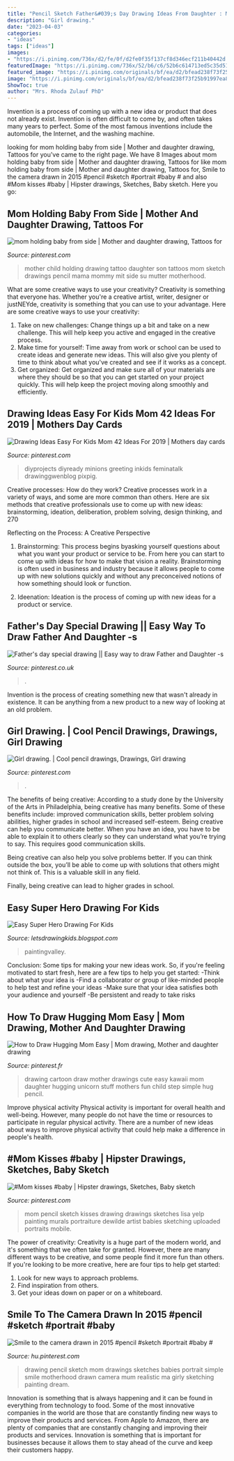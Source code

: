 ```yaml
---
title: "Pencil Sketch Father&#039;s Day Drawing Ideas From Daughter : Mom Holding Baby From Side"
description: "Girl drawing."
date: "2023-04-03"
categories:
- "ideas"
tags: ["ideas"]
images:
- "https://i.pinimg.com/736x/d2/fe/0f/d2fe0f35f137cf8d346ecf211b40442d.jpg"
featuredImage: "https://i.pinimg.com/736x/52/b6/c6/52b6c614713ed5c35d51f5440b853298.jpg"
featured_image: "https://i.pinimg.com/originals/bf/ea/d2/bfead238f73f25b91997ea87df429c87.jpg"
image: "https://i.pinimg.com/originals/bf/ea/d2/bfead238f73f25b91997ea87df429c87.jpg"
ShowToc: true
author: "Mrs. Rhoda Zulauf PhD"
---
```



Invention is a process of coming up with a new idea or product that does not already exist. Invention is often difficult to come by, and often takes many years to perfect. Some of the most famous inventions include the automobile, the Internet, and the washing machine.

	

		
looking for mom holding baby from side | Mother and daughter drawing, Tattoos for you've came to the right page. We have 8 Images about mom holding baby from side | Mother and daughter drawing, Tattoos for like mom holding baby from side | Mother and daughter drawing, Tattoos for, Smile to the camera drawn in 2015 #pencil #sketch #portrait #baby # and also #Mom kisses #baby | Hipster drawings, Sketches, Baby sketch. Here you go:
		
    
## Mom Holding Baby From Side | Mother And Daughter Drawing, Tattoos For

<img loading=lazy src="https://i.pinimg.com/736x/c7/64/41/c76441013571a758c7ba13bb2a0d815d--mother-tattoos-child-tattoos.jpg" onerror="this.onerror=null;this.src='https://tse4.mm.bing.net/th?id=OIP.4hbTnOlc_ISvS3EqjVqNlAHaJJ&amp;pid=15.1';" alt="mom holding baby from side | Mother and daughter drawing, Tattoos for">

_Source: pinterest.com_

>mother child holding drawing tattoo daughter son tattoos mom sketch drawings pencil mama mommy mit side su mutter motherhood. 

	

What are some creative ways to use your creativity?
Creativity is something that everyone has. Whether you're a creative artist, writer, designer or justNEYde, creativity is something that you can use to your advantage. Here are some creative ways to use your creativity: 
1. Take on new challenges: Change things up a bit and take on a new challenge. This will help keep you active and engaged in the creative process. 
2. Make time for yourself: Time away from work or school can be used to create ideas and generate new ideas. This will also give you plenty of time to think about what you've created and see if it works as a concept. 
3. Get organized: Get organized and make sure all of your materials are where they should be so that you can get started on your project quickly. This will help keep the project moving along smoothly and efficiently. 

    
## Drawing Ideas Easy For Kids Mom 42 Ideas For 2019 | Mothers Day Cards

<img loading=lazy src="https://i.pinimg.com/originals/bf/ea/d2/bfead238f73f25b91997ea87df429c87.jpg" onerror="this.onerror=null;this.src='https://tse3.mm.bing.net/th?id=OIP.EeaR-32afSQuv3ZOYaeDsgAAAA&amp;pid=15.1';" alt="Drawing Ideas Easy For Kids Mom 42 Ideas For 2019 | Mothers day cards">

_Source: pinterest.com_

>diyprojects diyready minions greeting inkids feminatalk drawinggwenblog pixpig. 

	

Creative processes: How do they work?
Creative processes work in a variety of ways, and some are more common than others. Here are six methods that creative professionals use to come up with new ideas: brainstorming, ideation, deliberation, problem solving, design thinking, and 270

Reflecting on the Process: A Creative Perspective

1. Brainstorming: This process begins byasking yourself questions about what you want your product or service to be. From here you can start to come up with ideas for how to make that vision a reality. Brainstorming is often used in business and industry because it allows people to come up with new solutions quickly and without any preconceived notions of how something should look or function.

2. Ideenation: Ideation is the process of coming up with new ideas for a product or service.

    
## Father&#039;s Day Special Drawing || Easy Way To Draw Father And Daughter -s

<img loading=lazy src="https://i.pinimg.com/736x/52/b6/c6/52b6c614713ed5c35d51f5440b853298.jpg" onerror="this.onerror=null;this.src='https://tse3.mm.bing.net/th?id=OIP.MDv35kwcUhF9fnY-LRzKCAHaEK&amp;pid=15.1';" alt="Father&#039;s day special drawing || Easy way to draw Father and Daughter -s">

_Source: pinterest.co.uk_

>. 

	

Invention is the process of creating something new that wasn't already in existence. It can be anything from a new product to a new way of looking at an old problem. 

    
## Girl Drawing. | Cool Pencil Drawings, Drawings, Girl Drawing

<img loading=lazy src="https://i.pinimg.com/736x/d2/fe/0f/d2fe0f35f137cf8d346ecf211b40442d.jpg" onerror="this.onerror=null;this.src='https://tse1.mm.bing.net/th?id=OIP.e6UPpQdUXi5vrAgbSFc_MwHaJ3&amp;pid=15.1';" alt="Girl drawing. | Cool pencil drawings, Drawings, Girl drawing">

_Source: pinterest.com_

>. 

	

The benefits of being creative:
According to a study done by the University of the Arts in Philadelphia, being creative has many benefits. Some of these benefits include: improved communication skills, better problem solving abilities, higher grades in school and increased self-esteem.
Being creative can help you communicate better. When you have an idea, you have to be able to explain it to others clearly so they can understand what you’re trying to say. This requires good communication skills.

Being creative can also help you solve problems better. If you can think outside the box, you’ll be able to come up with solutions that others might not think of. This is a valuable skill in any field.

Finally, being creative can lead to higher grades in school.

    
## Easy Super Hero Drawing For Kids

<img loading=lazy src="https://paintingvalley.com/drawings/girl-superhero-drawing-2.jpg" onerror="this.onerror=null;this.src='https://tse1.mm.bing.net/th?id=OIP.s3CAJyK2gDXZ2L21FYd9rQAAAA&amp;pid=15.1';" alt="Easy Super Hero Drawing For Kids">

_Source: letsdrawingkids.blogspot.com_

>paintingvalley. 

	

Conclusion: Some tips for making your new ideas work.
So, if you're feeling motivated to start fresh, here are a few tips to help you get started: 
-Think about what your idea is 
-Find a collaborator or group of like-minded people to help test and refine your ideas 
-Make sure that your idea satisfies both your audience and yourself 
-Be persistent and ready to take risks

    
## How To Draw Hugging Mom Easy | Mom Drawing, Mother And Daughter Drawing

<img loading=lazy src="https://i.pinimg.com/736x/dd/97/7b/dd977b05cc6f6aa3ca1326143c65d97c.jpg" onerror="this.onerror=null;this.src='https://tse2.mm.bing.net/th?id=OIP.fhtJPe_Mrkimt8XlNdD6bQHaEK&amp;pid=15.1';" alt="How to Draw Hugging Mom Easy | Mom drawing, Mother and daughter drawing">

_Source: pinterest.fr_

>drawing cartoon draw mother drawings cute easy kawaii mom daughter hugging unicorn stuff mothers fun child step simple hug pencil. 

	

Improve physical activity
Physical activity is important for overall health and well-being. However, many people do not have the time or resources to participate in regular physical activity. There are a number of new ideas about ways to improve physical activity that could help make a difference in people's health.

    
## #Mom Kisses #baby | Hipster Drawings, Sketches, Baby Sketch

<img loading=lazy src="https://i.pinimg.com/originals/39/37/43/393743cd79d8c0eb4597c313d02c35fa.jpg" onerror="this.onerror=null;this.src='https://tse4.mm.bing.net/th?id=OIP.HxDm3YYmRc_8FrpzZdHuHwHaFd&amp;pid=15.1';" alt="#Mom kisses #baby | Hipster drawings, Sketches, Baby sketch">

_Source: pinterest.com_

>mom pencil sketch kisses drawing drawings sketches lisa yelp painting murals portraiture dewilde artist babies sketching uploaded portraits mobile. 

	

The power of creativity:
Creativity is a huge part of the modern world, and it's something that we often take for granted. However, there are many different ways to be creative, and some people find it more fun than others. If you're looking to be more creative, here are four tips to help get started:
1. Look for new ways to approach problems.
2. Find inspiration from others.
3. Get your ideas down on paper or on a whiteboard.

    
## Smile To The Camera Drawn In 2015 #pencil #sketch #portrait #baby #

<img loading=lazy src="https://i.pinimg.com/736x/2c/20/ab/2c20abcf0d77fc22e775cec3ee31afd5.jpg" onerror="this.onerror=null;this.src='https://tse4.mm.bing.net/th?id=OIP.nkykPZjsj5nJIHxz_ZRbWQHaHn&amp;pid=15.1';" alt="Smile to the camera drawn in 2015 #pencil #sketch #portrait #baby #">

_Source: hu.pinterest.com_

>drawing pencil sketch mom drawings sketches babies portrait simple smile motherhood drawn camera mum realistic ma girly sketching painting dream. 

	

Innovation is something that is always happening and it can be found in everything from technology to food. Some of the most innovative companies in the world are those that are constantly finding new ways to improve their products and services. From Apple to Amazon, there are plenty of companies that are constantly changing and improving their products and services. Innovation is something that is important for businesses because it allows them to stay ahead of the curve and keep their customers happy.

